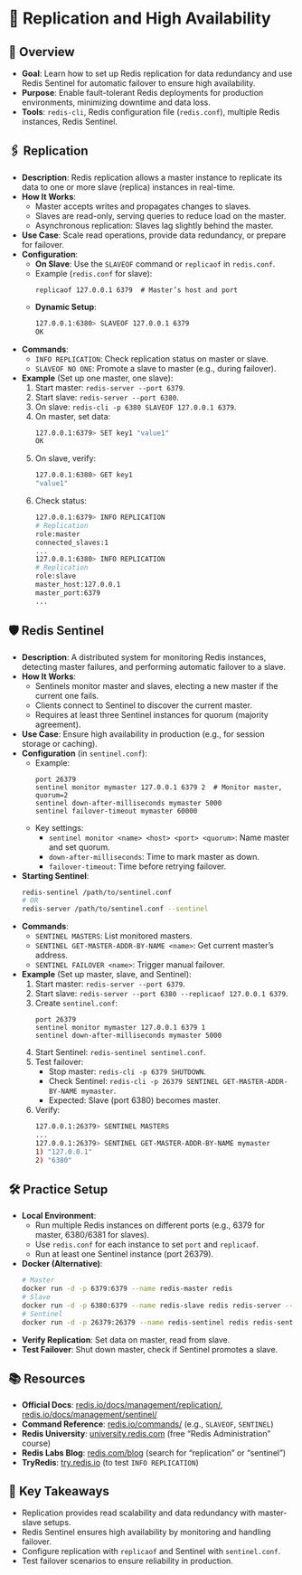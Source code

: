 # 🌟 Replication and High Availability

## 🚀 Overview
- **Goal**: Learn how to set up Redis replication for data redundancy and use Redis Sentinel for automatic failover to ensure high availability.
- **Purpose**: Enable fault-tolerant Redis deployments for production environments, minimizing downtime and data loss.
- **Tools**: `redis-cli`, Redis configuration file (`redis.conf`), multiple Redis instances, Redis Sentinel.

## 🖇️ Replication
- **Description**: Redis replication allows a master instance to replicate its data to one or more slave (replica) instances in real-time.
- **How It Works**:
  - Master accepts writes and propagates changes to slaves.
  - Slaves are read-only, serving queries to reduce load on the master.
  - Asynchronous replication: Slaves lag slightly behind the master.
- **Use Case**: Scale read operations, provide data redundancy, or prepare for failover.
- **Configuration**:
  - **On Slave**: Use the `SLAVEOF` command or `replicaof` in `redis.conf`.
  - Example (`redis.conf` for slave):
    ```
    replicaof 127.0.0.1 6379  # Master’s host and port
    ```
  - **Dynamic Setup**:
    ```bash
    127.0.0.1:6380> SLAVEOF 127.0.0.1 6379
    OK
    ```
- **Commands**:
  - `INFO REPLICATION`: Check replication status on master or slave.
  - `SLAVEOF NO ONE`: Promote a slave to master (e.g., during failover).
- **Example** (Set up one master, one slave):
  1. Start master: `redis-server --port 6379`.
  2. Start slave: `redis-server --port 6380`.
  3. On slave: `redis-cli -p 6380 SLAVEOF 127.0.0.1 6379`.
  4. On master, set data:
     ```bash
     127.0.0.1:6379> SET key1 "value1"
     OK
     ```
  5. On slave, verify:
     ```bash
     127.0.0.1:6380> GET key1
     "value1"
     ```
  6. Check status:
     ```bash
     127.0.0.1:6379> INFO REPLICATION
     # Replication
     role:master
     connected_slaves:1
     ...
     127.0.0.1:6380> INFO REPLICATION
     # Replication
     role:slave
     master_host:127.0.0.1
     master_port:6379
     ...
     ```

## 🛡️ Redis Sentinel
- **Description**: A distributed system for monitoring Redis instances, detecting master failures, and performing automatic failover to a slave.
- **How It Works**:
  - Sentinels monitor master and slaves, electing a new master if the current one fails.
  - Clients connect to Sentinel to discover the current master.
  - Requires at least three Sentinel instances for quorum (majority agreement).
- **Use Case**: Ensure high availability in production (e.g., for session storage or caching).
- **Configuration** (in `sentinel.conf`):
  - Example:
    ```
    port 26379
    sentinel monitor mymaster 127.0.0.1 6379 2  # Monitor master, quorum=2
    sentinel down-after-milliseconds mymaster 5000
    sentinel failover-timeout mymaster 60000
    ```
  - Key settings:
    - `sentinel monitor <name> <host> <port> <quorum>`: Name master and set quorum.
    - `down-after-milliseconds`: Time to mark master as down.
    - `failover-timeout`: Time before retrying failover.
- **Starting Sentinel**:
  ```bash
  redis-sentinel /path/to/sentinel.conf
  # OR
  redis-server /path/to/sentinel.conf --sentinel
  ```
- **Commands**:
  - `SENTINEL MASTERS`: List monitored masters.
  - `SENTINEL GET-MASTER-ADDR-BY-NAME <name>`: Get current master’s address.
  - `SENTINEL FAILOVER <name>`: Trigger manual failover.
- **Example** (Set up master, slave, and Sentinel):
  1. Start master: `redis-server --port 6379`.
  2. Start slave: `redis-server --port 6380 --replicaof 127.0.0.1 6379`.
  3. Create `sentinel.conf`:
     ```
     port 26379
     sentinel monitor mymaster 127.0.0.1 6379 1
     sentinel down-after-milliseconds mymaster 5000
     ```
  4. Start Sentinel: `redis-sentinel sentinel.conf`.
  5. Test failover:
     - Stop master: `redis-cli -p 6379 SHUTDOWN`.
     - Check Sentinel: `redis-cli -p 26379 SENTINEL GET-MASTER-ADDR-BY-NAME mymaster`.
     - Expected: Slave (port 6380) becomes master.
  6. Verify:
     ```bash
     127.0.0.1:26379> SENTINEL MASTERS
     ...
     127.0.0.1:26379> SENTINEL GET-MASTER-ADDR-BY-NAME mymaster
     1) "127.0.0.1"
     2) "6380"
     ```

## 🛠️ Practice Setup
- **Local Environment**:
  - Run multiple Redis instances on different ports (e.g., 6379 for master, 6380/6381 for slaves).
  - Use `redis.conf` for each instance to set `port` and `replicaof`.
  - Run at least one Sentinel instance (port 26379).
- **Docker (Alternative)**:
  ```bash
  # Master
  docker run -d -p 6379:6379 --name redis-master redis
  # Slave
  docker run -d -p 6380:6379 --name redis-slave redis redis-server --replicaof redis-master 6379
  # Sentinel
  docker run -d -p 26379:26379 --name redis-sentinel redis redis-sentinel /etc/redis/sentinel.conf
  ```
- **Verify Replication**: Set data on master, read from slave.
- **Test Failover**: Shut down master, check if Sentinel promotes a slave.

## 📚 Resources
- **Official Docs**: [redis.io/docs/management/replication/](https://redis.io/docs/management/replication/), [redis.io/docs/management/sentinel/](https://redis.io/docs/management/sentinel/)
- **Command Reference**: [redis.io/commands/](https://redis.io/commands/) (e.g., `SLAVEOF`, `SENTINEL`)
- **Redis University**: [university.redis.com](https://university.redis.com) (free “Redis Administration” course)
- **Redis Labs Blog**: [redis.com/blog](https://redis.com/blog) (search for “replication” or “sentinel”)
- **TryRedis**: [try.redis.io](https://try.redis.io) (to test `INFO REPLICATION`)

## 🔑 Key Takeaways
- Replication provides read scalability and data redundancy with master-slave setups.
- Redis Sentinel ensures high availability by monitoring and handling failover.
- Configure replication with `replicaof` and Sentinel with `sentinel.conf`.
- Test failover scenarios to ensure reliability in production.